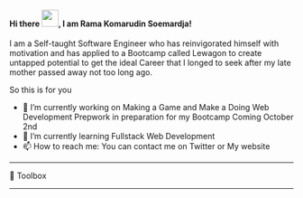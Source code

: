 #### Hi there <img src="https://raw.githubusercontent.com/MartinHeinz/MartinHeinz/master/wave.gif" width="30px">, I am Rama Komarudin Soemardja!

I am a Self-taught Software Engineer who has reinvigorated himself with motivation and has applied to a Bootcamp called Lewagon to create untapped potential to get the ideal Career that I longed to seek after my late mother passed away not too long ago.

So this is for you

- 🔭 I’m currently working on Making a Game and Make a Doing Web Development Prepwork in preparation for my Bootcamp Coming October 2nd
- 🌱 I’m currently learning Fullstack Web Development
- 📫 How to reach me: You can contact me on Twitter or My website

---

🧰 Toolbox



---

